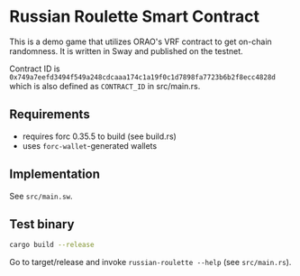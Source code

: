 # Russian Roulette Smart Contract

This is a demo game that utilizes ORAO's VRF contract to get on-chain randomness. It is written in Sway and published on the testnet.

Contract ID is `0x749a7eefd3494f549a248cdcaaa174c1a19f0c1d7898fa7723b6b2f8ecc4828d` which is also defined as `CONTRACT_ID` in src/main.rs.

## Requirements

-   requires forc 0.35.5 to build (see build.rs)
-   uses `forc-wallet`-generated wallets

## Implementation

See `src/main.sw`.

## Test binary

```sh
cargo build --release
```

Go to target/release and invoke `russian-roulette --help` (see `src/main.rs`).
